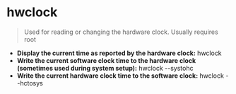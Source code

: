 # hwclock
> Used for reading or changing the hardware clock. Usually requires root
- **Display the current time as reported by the hardware clock:**
hwclock
- **Write the current software clock time to the hardware clock (sometimes used during system setup):**
hwclock --systohc
- **Write the current hardware clock time to the software clock:**
hwclock --hctosys
